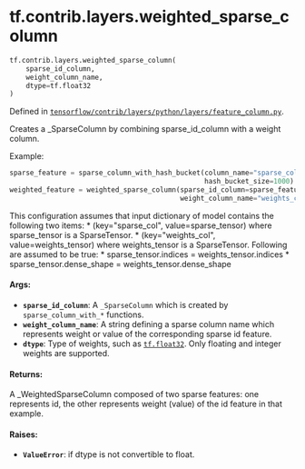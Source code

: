 <div itemscope itemtype="http://developers.google.com/ReferenceObject">
<meta itemprop="name" content="tf.contrib.layers.weighted_sparse_column" />
<meta itemprop="path" content="Stable" />
</div>

# tf.contrib.layers.weighted_sparse_column

``` python
tf.contrib.layers.weighted_sparse_column(
    sparse_id_column,
    weight_column_name,
    dtype=tf.float32
)
```



Defined in [`tensorflow/contrib/layers/python/layers/feature_column.py`](/code/stable/tensorflow/contrib/layers/python/layers/feature_column.py).

Creates a _SparseColumn by combining sparse_id_column with a weight column.

Example:

  ```python
  sparse_feature = sparse_column_with_hash_bucket(column_name="sparse_col",
                                                  hash_bucket_size=1000)
  weighted_feature = weighted_sparse_column(sparse_id_column=sparse_feature,
                                            weight_column_name="weights_col")
  ```

  This configuration assumes that input dictionary of model contains the
  following two items:
    * (key="sparse_col", value=sparse_tensor) where sparse_tensor is
      a SparseTensor.
    * (key="weights_col", value=weights_tensor) where weights_tensor
      is a SparseTensor.
   Following are assumed to be true:
     * sparse_tensor.indices = weights_tensor.indices
     * sparse_tensor.dense_shape = weights_tensor.dense_shape

#### Args:

* <b>`sparse_id_column`</b>: A `_SparseColumn` which is created by
    `sparse_column_with_*` functions.
* <b>`weight_column_name`</b>: A string defining a sparse column name which represents
    weight or value of the corresponding sparse id feature.
* <b>`dtype`</b>: Type of weights, such as <a href="../../../tf.md#float32"><code>tf.float32</code></a>. Only floating and integer
    weights are supported.


#### Returns:

A _WeightedSparseColumn composed of two sparse features: one represents id,
the other represents weight (value) of the id feature in that example.


#### Raises:

* <b>`ValueError`</b>: if dtype is not convertible to float.